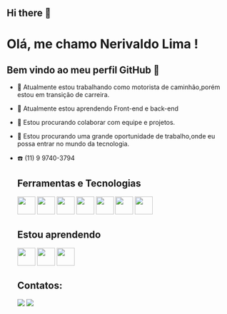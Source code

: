 ## Hi there 👋

<!--
**LimaNerivaldo/LimaNerivaldo** is a ✨ _special_ ✨ repository because its `README.md` (this file) appears on your GitHub profile.

Here are some ideas to get you started:

- 🔭 I’m currently working on ...
- 🌱 I’m currently learning ...
- 👯 I’m looking to collaborate on ...
- 🤔 I’m looking for help with ...
- 💬 Ask me about ...
- 📫 How to reach me: ...
- 😄 Pronouns: ...
- ⚡ Fun fact: ...
-->
# Olá, me chamo Nerivaldo Lima !
## Bem vindo ao meu perfil GitHub 👋
- 🔭 Atualmente estou trabalhando como motorista de caminhão,porém estou em transição de carreira.
- 🌱 Atualmente estou aprendendo Front-end e back-end
- 👯 Estou procurando colaborar com equipe e projetos.
- 🤔 Estou procurando uma grande oportunidade de trabalho,onde eu possa entrar no mundo da tecnologia.
- ☎️ (11) 9 9740-3794
  ## Ferramentas e Tecnologias
  <img loading="lazy" src="https://cdn.jsdelivr.net/gh/devicons/devicon/icons/git/git-original.svg" width="40" height="40"/>
  <img loading="lazy" src="https://cdn.jsdelivr.net/gh/devicons/devicon@latest/icons/html5/html5-original.svg" width="40" height="40" />
  <img loading="lazy" src="https://cdn.jsdelivr.net/gh/devicons/devicon@latest/icons/css3/css3-original.svg" width="40" height="40" />
  <img loading="lazy" src="https://cdn.jsdelivr.net/gh/devicons/devicon@latest/icons/figma/figma-original.svg" width="40" height="40" />
  <img loading="lazy" src="https://cdn.jsdelivr.net/gh/devicons/devicon@latest/icons/github/github-original-wordmark.svg" width="40" height="40" />
  <img loading="lazy" src="https://cdn.jsdelivr.net/gh/devicons/devicon@latest/icons/javascript/javascript-original.svg" width="40" height="40"  />
  <img loading="lazy" src="https://cdn.jsdelivr.net/gh/devicons/devicon@latest/icons/powershell/powershell-original.svg"  width="40" height="40"  />

  ## Estou aprendendo
    <img loading="lazy" src="https://cdn.jsdelivr.net/gh/devicons/devicon@latest/icons/react/react-original.svg" width="40" height="40" />
    <img loading="lazy" src="https://cdn.jsdelivr.net/gh/devicons/devicon@latest/icons/javascript/javascript-original.svg" width="40" height="40"  />
    <img loading="lazy" src="https://cdn.jsdelivr.net/gh/devicons/devicon@latest/icons/nodejs/nodejs-original.svg" width="40" height="40" />
          

    ## Contatos:
  <a href = "mailto:limaphp43@gmail"><img loading="lazy" src="https://img.shields.io/badge/Gmail-D14836?style=for-the-badge&logo=gmail&logoColor=white" target="_blank"></a>
  <a href="https://www.linkedin.com/in/https://www.linkedin.com/in/nerivaldo-lima-9a3687b2/" target="_blank"><img loading="lazy" src="https://img.shields.io/badge/-LinkedIn-%230077B5?style=for-the-badge&logo=linkedin&logoColor=white" target="_blank"></a>   

